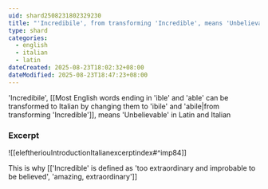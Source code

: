 ```yaml
---
uid: shard2508231802329230
title: "'Incredibile', from transforming 'Incredible', means 'Unbelievable' in Latin and Italian"
type: shard
categories:
  - english
  - italian
  - latin
dateCreated: 2025-08-23T18:02:32+08:00
dateModified: 2025-08-23T18:47:23+08:00
---
```

'Incredibile', [[Most English words ending in 'ible' and 'able' can be transformed to Italian by changing them to 'ibile' and 'abile|from transforming 'Incredible']], means 'Unbelievable' in Latin and Italian

### Excerpt
![[eleftheriouIntroductionItalianexcerptindex#^imp84]]

This is why [['Incredible' is defined as 'too extraordinary and improbable to be believed', 'amazing, extraordinary']]